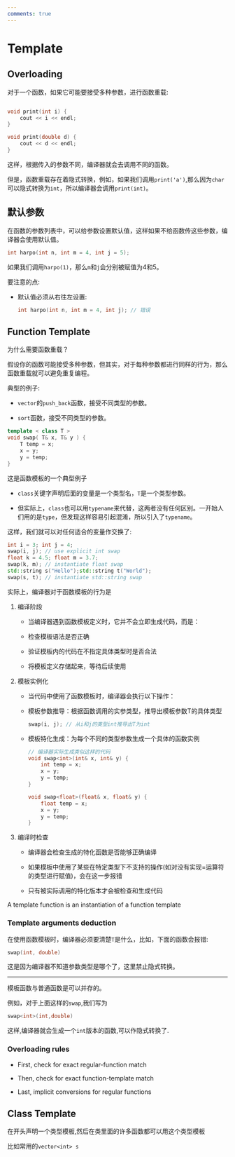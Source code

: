 ```yaml
---
comments: true
---
```


# Template

## Overloading

对于一个函数，如果它可能要接受多种参数，进行函数重载:

```cpp

void print(int i) {
    cout << i << endl;
}

void print(double d) {
    cout << d << endl;
}
```


这样，根据传入的参数不同，编译器就会去调用不同的函数。

但是，函数重载存在着隐式转换，例如，如果我们调用`print('a')`,那么因为`char`可以隐式转换为`int`，所以编译器会调用`print(int)`。

## 默认参数

在函数的参数列表中，可以给参数设置默认值，这样如果不给函数传这些参数，编译器会使用默认值。

```cpp
int harpo(int n, int m = 4, int j = 5);
```

如果我们调用`harpo(1)`，那么`m`和`j`会分别被赋值为4和5。

要注意的点:

- 默认值必须从右往左设置:
    ```cpp
    int harpo(int n, int m = 4, int j); // 错误
    ```

## Function Template

为什么需要函数重载？

假设你的函数可能接受多种参数，但其实，对于每种参数都进行同样的行为，那么函数重载就可以避免重复编程。

典型的例子:

- `vector`的`push_back`函数，接受不同类型的参数。

- `sort`函数，接受不同类型的参数。

```cpp
template < class T >
void swap( T& x, T& y ) {
    T temp = x;
    x = y;
    y = temp;
}
```

这是函数模板的一个典型例子

- `class`关键字声明后面的变量是一个类型名，`T`是一个类型参数。

- 但实际上，`class`也可以用`typename`来代替，这两者没有任何区别。一开始人们用的是`type`，但发现这样容易引起混淆，所以引入了`typename`。


这样，我们就可以对任何适合的变量作交换了:

```cpp
int i = 3; int j = 4;
swap(i, j); // use explicit int swap
float k = 4.5; float m = 3.7;
swap(k, m); // instantiate float swap
std::string s("Hello");std::string t("World");
swap(s, t); // instantiate std::string swap
```

实际上，编译器对于函数模板的行为是

1. 编译阶段
    - 当编译器遇到函数模板定义时，它并不会立即生成代码，而是：

    - 检查模板语法是否正确
    
    - 验证模板内的代码在不指定具体类型时是否合法
    
    - 将模板定义存储起来，等待后续使用

2. 模板实例化
    - 当代码中使用了函数模板时，编译器会执行以下操作：

    - 模板参数推导：根据函数调用的实参类型，推导出模板参数T的具体类型
        ```cpp
        swap(i, j); // 从i和j的类型int推导出T为int
        ```
    
    - 模板特化生成：为每个不同的类型参数生成一个具体的函数实例
        ```cpp
        // 编译器实际生成类似这样的代码
        void swap<int>(int& x, int& y) { 
            int temp = x; 
            x = y; 
            y = temp; 
        }

        void swap<float>(float& x, float& y) {
            float temp = x;
            x = y;
            y = temp;
        }
        ```

3. 编译时检查
    - 编译器会检查生成的特化函数是否能够正确编译

    - 如果模板中使用了某些在特定类型下不支持的操作(如对没有实现=运算符的类型进行赋值)，会在这一步报错

    - 只有被实际调用的特化版本才会被检查和生成代码

A template function is an instantiation of a function template

### Template arguments deduction

在使用函数模板时，编译器必须要清楚`T`是什么，比如，下面的函数会报错:

```cpp
swap(int, double)
```

这是因为编译器不知道参数类型是哪个了，这里禁止隐式转换。

---

模板函数与普通函数是可以并存的。

例如，对于上面这样的`swap`,我们写为

```cpp
swap<int>(int,double)
```
这样,编译器就会生成一个`int`版本的函数,可以作隐式转换了.

### Overloading rules

- First, check for exact regular-function match

- Then, check for exact function-template match

- Last, implicit conversions for regular functions


## Class Template

在开头声明一个类型模板,然后在类里面的许多函数都可以用这个类型模板

比如常用的`vector<int> s`